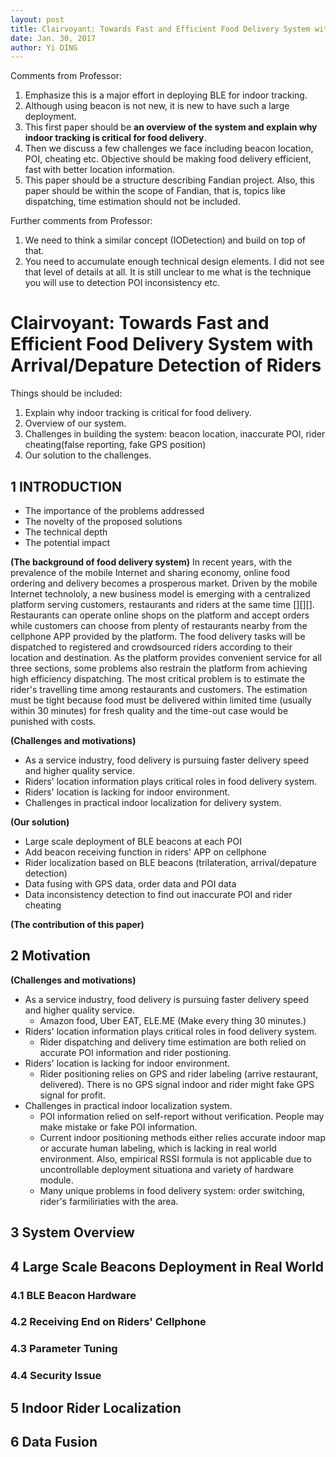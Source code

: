 ```yaml
--- 
layout: post
title: Clairvoyant: Towards Fast and Efficient Food Delivery System with Accurate Indoor Localization
date: Jan. 30, 2017
author: Yi DING
---
```


[comment]: # (This is the outline 1 for the Falcon paper for Fandian for MobiCom 2018)

Comments from Professor:
1. Emphasize this is a major effort in deploying BLE for indoor tracking.  
2. Although using beacon is not new,  it is new to have such a large deployment.  
3. This first paper should be **an overview of the system and explain why indoor tracking is critical for food delivery**.  
4. Then we discuss a few challenges we face including beacon location, POI, cheating etc. Objective should be making food delivery efficient, fast with better location information.
5. This paper should be a structure describing Fandian project. Also, this paper should be within the scope of Fandian, that is, topics like dispatching, time estimation should not be included.

Further comments from Professor:
1. We need to think a similar concept (IODetection) and build on top of that.
2. You need to accumulate enough technical design elements.  I did not see that level of details at all. It is still unclear to me what is the technique you will use to detection POI inconsistency etc.

# Clairvoyant: Towards Fast and Efficient Food Delivery System with Arrival/Depature Detection of Riders

Things should be included:
1. Explain why indoor tracking is critical for food delivery.
2. Overview of our system.
3. Challenges in building the system: beacon location, inaccurate POI, rider cheating(false reporting, fake GPS position)
4. Our solution to the challenges.


## 1 INTRODUCTION

* The importance of the problems addressed
* The novelty of the proposed solutions
* The technical depth
* The potential impact

**(The background of food delivery system)**
In recent years, with the prevalence of the mobile Internet and sharing economy, online food ordering and delivery becomes a prosperous market. Driven by the mobile Internet technololy, a new business model is emerging with a centralized platform serving customers, restaurants and riders at the same time [][][]. Restaurants can operate online shops on the platform and accept orders while customers can choose from plenty of restaurants nearby from the cellphone APP provided by the platform. The food delivery tasks will be dispatched to registered and crowdsourced riders according to their location and destination. As the platform provides convenient service for all three sections, some problems also restrain the platform from achieving high efficiency dispatching. The most critical problem is to estimate the rider's travelling time among restaurants and customers. The estimation must be tight because food must be delivered within limited time (usually within 30 minutes) for fresh quality and the time-out case would be punished with costs.



**(Challenges and motivations)**
* As a service industry, food delivery is pursuing faster delivery speed and higher quality service.
* Riders' location information plays critical roles in food delivery system.
* Riders' location is lacking for indoor environment.
* Challenges in practical indoor localization for delivery system.

**(Our solution)**
* Large scale deployment of BLE beacons at each POI
* Add beacon receiving function in riders' APP on cellphone
* Rider localization based on BLE beacons (trilateration, arrival/depature detection)
* Data fusing with GPS data, order data and POI data
* Data inconsistency detection to find out inaccurate POI and rider cheating

**(The contribution of this paper)**


## 2 Motivation
**(Challenges and motivations)**
* As a service industry, food delivery is pursuing faster delivery speed and higher quality service.
    * Amazon food, Uber EAT, ELE.ME (Make every thing 30 minutes.)
* Riders' location information plays critical roles in food delivery system.
    * Rider dispatching and delivery time estimation are both relied on accurate POI information and rider postioning.
* Riders' location is lacking for indoor environment.
    * Rider positioning relies on GPS and rider labeling (arrive restaurant, delivered). There is no GPS signal indoor and rider might fake GPS signal for profit.
* Challenges in practical indoor localization system.
    * POI information relied on self-report without verification. People may make mistake or fake POI information.
    * Current indoor positioning methods either relies accurate indoor map or accurate human labeling, which is lacking in real world environment. Also, empirical RSSI formula is not applicable due to uncontrollable deployment situationa and variety of hardware module.
    * Many unique problems in food delivery system: order switching, rider's farmiliriaties with the area.

## 3 System Overview

## 4 Large Scale Beacons Deployment in Real World

### 4.1 BLE Beacon Hardware

### 4.2 Receiving End on Riders' Cellphone

### 4.3 Parameter Tuning

### 4.4 Security Issue 


## 5 Indoor Rider Localization

## 6 Data Fusion


